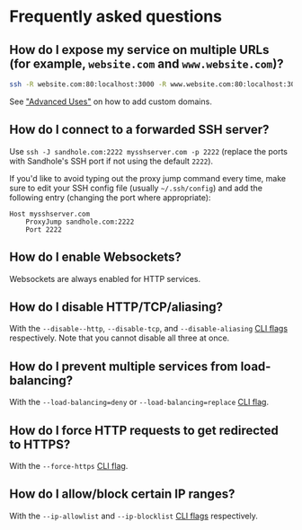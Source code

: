 # Frequently asked questions

## How do I expose my service on multiple URLs (for example, `website.com` and `www.website.com`)?

```bash
ssh -R website.com:80:localhost:3000 -R www.website.com:80:localhost:3000 sandhole.com -p 2222
```

See ["Advanced Uses"](./advanced_uses.md#custom-domains) on how to add custom domains.

## How do I connect to a forwarded SSH server?

Use `ssh -J sandhole.com:2222 mysshserver.com -p 2222` (replace the ports with Sandhole's SSH port if not using the default `2222`).

If you'd like to avoid typing out the proxy jump command every time, make sure to edit your SSH config file (usually `~/.ssh/config`) and add the following entry (changing the port where appropriate):

```ssh-config
Host mysshserver.com
	ProxyJump sandhole.com:2222
	Port 2222
```

## How do I enable Websockets?

Websockets are always enabled for HTTP services.

## How do I disable HTTP/TCP/aliasing?

With the `--disable--http`, `--disable-tcp`, and `--disable-aliasing` [CLI flags](./cli.md) respectively. Note that you cannot disable all three at once.

## How do I prevent multiple services from load-balancing?

With the `--load-balancing=deny` or `--load-balancing=replace` [CLI flag](./cli.md).

## How do I force HTTP requests to get redirected to HTTPS?

With the `--force-https` [CLI flag](./cli.md).

## How do I allow/block certain IP ranges?

With the `--ip-allowlist` and `--ip-blocklist` [CLI flags](./cli.md) respectively.
